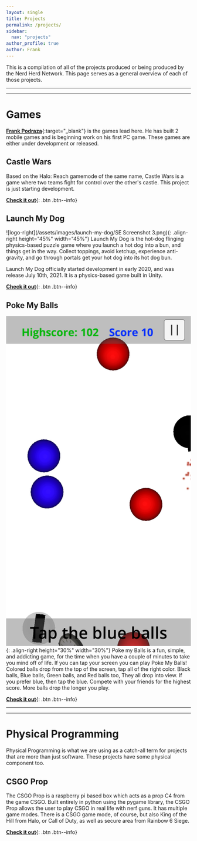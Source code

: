```yaml
---
layout: single
title: Projects
permalink: /projects/
sidebar:
  nav: "projects"
author_profile: true
author: Frank
---
```


This is a compilation of all of the projects produced or being produced by the Nerd Herd Network. This page serves as a general overview of each of those projects.

----
----

# Games

[**Frank Podraza**](/about/frank/){:target="_blank"} is the games lead here. He has built 2 mobile games and is beginning work on his first PC game. These games are either under development or released.

## Castle Wars

Based on the Halo: Reach gamemode of the same name, Castle Wars is a game where two teams fight for control over the other's castle. This project is just starting development.

[**Check it out**](/projects/castle-wars/){: .btn .btn--info}

## Launch My Dog

![logo-right](/assets/images/launch-my-dog/SE Screenshot 3.png){: .align-right height="45%" width="45%"}
Launch My Dog is the hot-dog flinging physics-based puzzle game where you launch a hot dog into a bun, and things get in the way. Collect toppings, avoid ketchup, experience anti-gravity, and go through portals get your hot dog into its hot dog bun.

Launch My Dog officially started development in early 2020, and was release July 10th, 2021. It is a physics-based game built in Unity.

[**Check it out**](/projects/launch-my-dog/){: .btn .btn--info}

## Poke My Balls

![Screenshot-game-right](/assets/images/poke-my-balls/screen-game.PNG){: .align-right height="30%" width="30%"}
Poke my Balls is a fun, simple, and addicting game, for the time when you have a couple of minutes to take you mind off of life. If you can tap your screen you can play Poke My Balls! Colored balls drop from the top of the screen, tap all of the right color. Black balls, Blue balls, Green balls, and Red balls too, They all drop into view. If you prefer blue, then tap the blue. Compete with your friends for the highest score. More balls drop the longer you play.

[**Check it out**](/projects/poke-my-balls/){: .btn .btn--info}

----
----

# Physical Programming

Physical Programming is what we are using as a catch-all term for projects that are more than just software. These projects have some physical component too.

## CSGO Prop

The CSGO Prop is a raspberry pi based box which acts as a prop C4 from the game CSGO. Built entirely in python using the pygame library, the CSGO Prop allows the user to play CSGO in real life with nerf guns. It has multiple game modes. There is a CSGO game mode, of course, but also King of the Hill from Halo, or Call of Duty, as well as secure area from Rainbow 6 Siege.

[**Check it out**](/projects/csgo-prop/){: .btn .btn--info}
